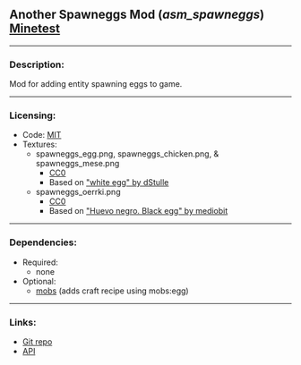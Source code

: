 ## Another Spawneggs Mod (***asm_spawneggs***) [Minetest][]

---
### Description:

Mod for adding entity spawning eggs to game.

---
### Licensing:

- Code: [MIT](LICENSE.txt)
- Textures:
  - spawneggs_egg.png, spawneggs_chicken.png, & spawneggs_mese.png
    - [CC0][lic.cc0]
    - Based on ["white egg" by dStulle][img.egg_white]
  - spawneggs_oerrki.png
    - [CC0][lic.cc0]
    - Based on ["Huevo negro. Black egg" by mediobit][img.egg_black]


---
### Dependencies:

- Required:
  - none
- Optional:
  - [mobs][mobs_redo] (adds craft recipe using mobs:egg)


---
### Links:

- [Git repo](https://github.com/AntumMT/mod-asm_spawneggs)
- [API](https://antummt.github.io/mod-asm_spawneggs/api.html)


[Minetest]: http://www.minetest.net/

[mobs_redo]: https://forum.minetest.net/viewtopic.php?t=9917

[img.egg_white]: https://openclipart.org/detail/6695/white-egg
[img.egg_black]: https://openclipart.org/detail/170074/huevo-negro-black-egg

[lic.cc0]: https://creativecommons.org/publicdomain/zero/1.0/legalcode
[lic.creeper]: https://github.com/Rui-Minetest/creeper/blob/master/LICENSE.md
